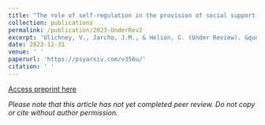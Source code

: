 ```yaml
---
title: "The role of self-regulation in the provision of social support."
collection: publications
permalink: /publication/2023-UnderRev2
excerpt: 'Ulichney, V., Jarcho, J.M., & Helion, C. (Under Review). &quot; The role of self-regulation in the provision of social support. &quot; <i>Under Review</i>.'
date: 2023-12-31
venue: ' '
paperurl: 'https://psyarxiv.com/v356u/'
citation: ' '
---
```


[Access preprint here](https://psyarxiv.com/v356u/)

*Please note that this article has not yet completed peer review. Do not copy or cite without author permission.*
